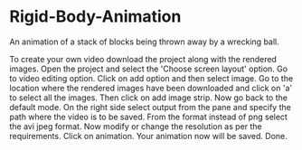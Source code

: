 # Rigid-Body-Animation
An animation of a stack of blocks being thrown away by a wrecking ball.

To create your own video download the project along with the rendered images.
Open the project and select the 'Choose screen layout' option.
Go to video editing option.
Click on add option and then select image.
Go to the location where the rendered images have been downloaded and click on 'a' to select all the images.
Then click on add image strip.
Now go back to the default mode.
On the right side select output from the pane and specify the path where the video is to be saved.
From the format instead of png select the avi jpeg format.
Now modify or change the resolution as per the requirements.
Click on animation. Your animation now will be saved.
Done.

